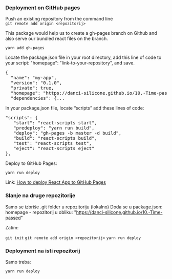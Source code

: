 ### Deployment on GitHub pages

Push an existing repository from the command line\
`git remote add origin <repozitorij>`

This package would help us to create a gh-pages branch on Github and also serve our bundled react files on the branch.

`yarn add gh-pages`

Locate the package.json file in your root directory, add this line of code to your script: "homepage": "link-to-your-repository", and save.

<pre>
{
  "name": "my-app",
  "version": "0.1.0",
  "private": true,
  "homepage": "https://danci-silicone.github.io/10.-Time-passed/",
  "dependencies": {...
</pre>

In your package.json file, locate “scripts” add these lines of code:

<pre>
"scripts": {    
   "start": "react-scripts start",
   "predeploy": "yarn run build",
   "deploy": "gh-pages -b master -d build",
   "build": "react-scripts build",
   "test": "react-scripts test",
   "eject": "react-scripts eject"
},
</pre>

Deploy to GitHub Pages:

`yarn run deploy`

Link: [How to deploy React App to GitHub Pages](https://dev.to/yuribenjamin/how-to-deploy-react-app-in-github-pages-2a1f)

### Slanje na druge repozitorije

Samo se izbriše .git folder u repozitoriju (lokalno)
Doda se u package.json: homepage - repozitorij u obliku: "https://danci-silicone.github.io/10.-Time-passed"

Zatim:

```git init```
```git remote add origin <repozitorij>```
```yarn run deploy```

### Deployment na isti repozitorij

Samo treba:

```yarn run deploy```



